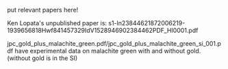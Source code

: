 put relevant papers here!

Ken Lopata's unpublished paper is:  s1-ln23844621872006219-1939656818Hwf841457329IdV1528946902384462PDF_HI0001.pdf 

jpc_gold_plus_malachite_green.pdf/jpc_gold_plus_malachite_green_si_001.pdf have experimental data on malachite green with and without gold.  (without gold is in the SI)
